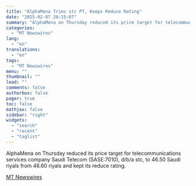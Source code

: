 ```yaml
---
title: "AlphaMena Trims stc PT, Keeps Reduce Rating"
date: "2025-02-07 20:15:07"
summary: "AlphaMena on Thursday reduced its price target for telecommunications services company Saudi Telecom (SASE:7010), d/b/a stc, to 46.50 Saudi riyals from 46.60 riyals and kept its reduce rating."
categories:
  - "MT Newswires"
lang:
  - "en"
translations:
  - "en"
tags:
  - "MT Newswires"
menu: ""
thumbnail: ""
lead: ""
comments: false
authorbox: false
pager: true
toc: false
mathjax: false
sidebar: "right"
widgets:
  - "search"
  - "recent"
  - "taglist"
---
```


AlphaMena on Thursday reduced its price target for telecommunications services company Saudi Telecom (SASE:7010), d/b/a stc, to 46.50 Saudi riyals from 46.60 riyals and kept its reduce rating.

[MT Newswires](https://www.tradingview.com/news/mtnewswires.com:20250207:G2465182:0/)
